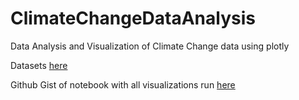 # ClimateChangeDataAnalysis

Data Analysis and Visualization of Climate Change data using plotly

Datasets [here](https://www.kaggle.com/datasets/berkeleyearth/climate-change-earth-surface-temperature-data?resource=download)

Github Gist of notebook with all visualizations run [here](https://colab.research.google.com/gist/akhilgupta1093/44a0456eeee28219c70ec9fdfd17f965/climatechangebasicanalysis.ipynb#scrollTo=1gYlHRROeLNL)
